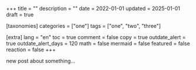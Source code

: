 +++
title = ""
description = ""
date = 2022-01-01
updated = 2025-01-01
draft = true

[taxonomies]
categories = ["one"]
tags = ["one", "two", "three"]

[extra]
lang = "en"
toc = true
comment = false
copy = true
outdate_alert = true
outdate_alert_days = 120
math = false
mermaid = false
featured = false
reaction = false
+++

new post about something...